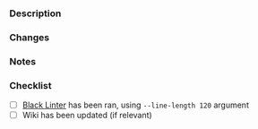 ### Description

<!-- A brief overview of what the PR achieves -->

### Changes

<!-- In depth changes per file, if feasible -->

### Notes

<!-- Anything to be considered by reviewers -->

### Checklist

<!-- Pre-merge checks that should be completed -->

- [ ] [Black Linter](https://github.com/psf/black) has been ran, using `--line-length 120` argument
- [ ] Wiki has been updated (if relevant)

<!-- Any further information can be added below here such as images/videos -->

